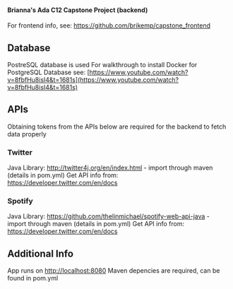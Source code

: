 #### Brianna's Ada C12 Capstone Project (backend)
For frontend info, see: https://github.com/brikemp/capstone_frontend

## Database
PostreSQL database is used
For walkthrough to install Docker for PostgreSQL Database see: 
[https://www.youtube.com/watch?v=8fbfHu8isI4&t=1681s](https://www.youtube.com/watch?v=8fbfHu8isI4&t=1681s)

## APIs
Obtaining tokens from the APIs below are required for the backend to fetch data properly

### Twitter
Java Library: http://twitter4j.org/en/index.html - import through maven (details in pom.yml)
Get API info from: https://developer.twitter.com/en/docs

### Spotify
Java Library: https://github.com/thelinmichael/spotify-web-api-java - import through maven (details in pom.yml)
Get API info from: https://developer.twitter.com/en/docs

## Additional Info
App runs on [http://localhost:8080](http://localhost:8080)
Maven depencies are required, can be found in pom.yml
